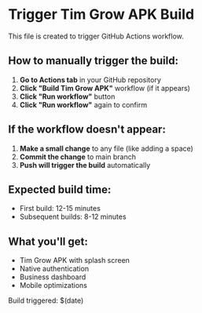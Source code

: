 # Trigger Tim Grow APK Build

This file is created to trigger GitHub Actions workflow.

## How to manually trigger the build:

1. **Go to Actions tab** in your GitHub repository
2. **Click "Build Tim Grow APK"** workflow (if it appears)
3. **Click "Run workflow"** button
4. **Click "Run workflow"** again to confirm

## If the workflow doesn't appear:

1. **Make a small change** to any file (like adding a space)
2. **Commit the change** to main branch
3. **Push will trigger the build** automatically

## Expected build time:
- First build: 12-15 minutes
- Subsequent builds: 8-12 minutes

## What you'll get:
- Tim Grow APK with splash screen
- Native authentication
- Business dashboard
- Mobile optimizations

Build triggered: $(date)